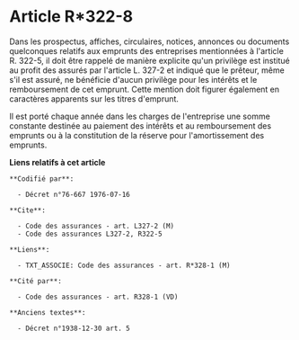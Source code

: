 # Article R*322-8

Dans les prospectus, affiches, circulaires, notices, annonces ou documents quelconques relatifs aux emprunts des entreprises
mentionnées à l'article R. 322-5, il doit être rappelé de manière explicite qu'un privilège est institué au profit des
assurés par l'article L. 327-2 et indiqué que le prêteur, même s'il est assuré, ne bénéficie d'aucun privilège pour les
intérêts et le remboursement de cet emprunt. Cette mention doit figurer également en caractères apparents sur les titres
d'emprunt.

Il est porté chaque année dans les charges de l'entreprise une somme constante destinée au paiement des intérêts et au
remboursement des emprunts ou à la constitution de la réserve pour l'amortissement des emprunts.

**Liens relatifs à cet article**

	**Codifié par**:

	  - Décret n°76-667 1976-07-16

	**Cite**:

	  - Code des assurances - art. L327-2 (M)
	  - Code des assurances L327-2, R322-5

	**Liens**:

	  - TXT_ASSOCIE: Code des assurances - art. R*328-1 (M)

	**Cité par**:

	  - Code des assurances - art. R328-1 (VD)

	**Anciens textes**:

	  - Décret n°1938-12-30 art. 5
